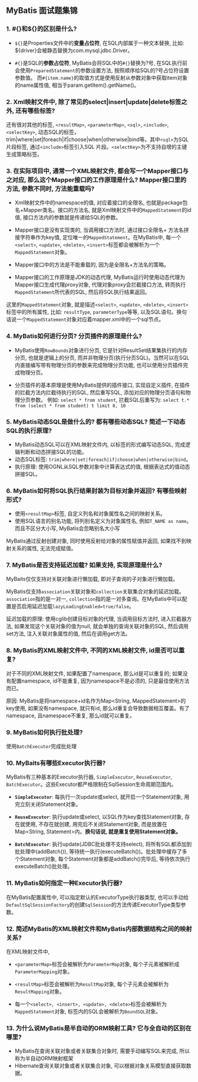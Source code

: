 ## MyBatis 面试题集锦

### 1. #{}和${}的区别是什么?

- `${}`是Properties文件中的**变量占位符**, 在SQL内部属于一种文本替换, 比如: ${driver}会被静态替换为com.mysql.jdbc.Driver。

- `#{}`是SQL的**参数占位符**, MyBatis会将SQL中的`#{}`替换为?号, 在SQL执行前会使用`PreparedStatement`的参数设置方法, 按照顺序给SQL的?号占位符设置参数值。
而`#{item.name}`的取值方式是使用反射从参数对象中获取item对象的name属性值, 相当于param.getItem().getName()。

### 2. Xml映射文件中, 除了常见的select|insert|update|delete标签之外, 还有哪些标签?

还有很对其他的标签, `<resultMap>`, `<parameterMap>`, `<sql>`, `<include>`, `<selectKey>`, 动态SQL的标签，
trim|where|set|foreach|if|choose|when|otherwise|bind等。其中`<sql>`为SQL片段标签, 通过`<include>`标签引入SQL
片段。`<selectKey>`为不支持自增的主键生成策略标签。

### 3. 在实际项目中, 通常一个XML映射文件, 都会写一个Mapper接口与之对应, 那么这个Mapper接口的工作原理是什么? Mapper接口里的方法, 参数不同时, 方法能重载吗?

- Xml映射文件中的namespace的值, 对应着接口的全限名, 也就是package包名+Mapper类名。接口的方法名, 就是Xml映射文件中的`MappedStatement`的id值, 接口方法内的参数就是传递给SQL的参数。

- Mapper接口是没有实现类的, 当调用接口方法时, 通过接口全限名+ 方法名拼接字符串作为key值, 定位唯一的`MappedStatement`。在MyBatis中, 每一个`<select>`, `<update>`, `<delete>`, `<insert>`标签都会被解析为一个`MappedStatement`对象。

- Mapper接口中的方法是不能重载的, 因为是全限名+方法名的策略。

- Mapper接口的工作原理是JDK的动态代理, MyBatis运行时使用动态代理为Mapper接口生成代理proxy对象, 代理对象proxy会拦截接口方法, 转而执行`MappedStatement`所代表的SQL, 然后将SQL执行结果返回。

这里的`MappedStatement`对象, 就是描述`<select>`, `<update>`, `<delete>`, `<insert>`标签中的所有属性, 比如: `resultType`, `parameterType`等等, 以及SQL语句。换句话说一个`MappedStatement`对象对应着mapper.xml中的一个sql节点。

### 4. MyBatis如何进行分页? 分页插件的原理是什么?

- MyBatis使用`RowBounds`对象进行分页, 它是针对ResultSet结果集执行的内存分页, 也就是逻辑上的分页, 而并非物理分页(执行分页SQL)。当然可以在SQL内直接编写带有物理分页的参数来完成物理分页功能, 也可以使用分页插件完成物理分页。

- 分页插件的基本原理是使用MyBatis提供的插件接口, 实现自定义插件, 在插件的拦截方法内拦截待执行的SQL, 然后重写SQL, 添加对应的物理分页语句和物理分页参数。
例如: `select * from student`, 拦截SQL后重写为: `select t.* from (select * from student) t limit 0, 10`

### 5. MyBatis动态SQL是做什么的? 都有哪些动态SQL? 简述一下动态SQL的执行原理?

- MyBatis动态SQL可以在XML映射文件内, 以标签的形式编写动态SQL, 完成逻辑判断和动态拼接SQL的功能。
- 动态SQL标签: `trim|where|set|foreach|if|choose|when|otherwise|bind`。
- 执行原理: 使用OGNL从SQL参数对象中计算表达式的值, 根据表达式的值动态拼接SQL。

### 6. MyBatis如何将SQL执行结果封装为目标对象并返回? 有哪些映射形式?

- 使用`<resultMap>`标签, 自定义列名和对象属性名之间的映射关系。
- 使用SQL语言的别名功能, 将列别名定义为对象属性名, 例如`T_NAME as name`。而且不区分大小写, MyBatis会忽略别名大小写

MyBatis通过反射创建对象, 同时使用反射给对象的属性赋值并返回, 如果找不到映射关系的属性, 无法完成赋值。

### 7. MyBatis是否支持延迟加载? 如果支持, 实现原理是什么?

MyBaits仅仅支持对关联对象进行懒加载, 即对子查询的子对象进行懒加载。

MyBatis仅支持`association`关联对象和`collection`关联集合对象的延迟加载。`association`指的是一对一, `collection`指的是一对多查询。在MyBatis中可以配置是否启用延迟加载`lazyLoadingEnabled=true/false`。

延迟加载的原理: 使用cglib创建目标对象的代理, 当调用目标方法时, 进入拦截器方法, 如果发现这个关联对象的值为null, 就会单独的查询关联对象的SQL, 然后调用set方法, 注入关联对象属性的值, 然后在调用get方法。

### 8. MyBatis的XML映射文件中, 不同的XML映射文件, id是否可以重复?

对于不同的XML映射文件, 如果配置了namespace, 那么id是可以重复的; 如果没有配置namespace, id不能重复, 因为namespace不是必须的, 只是最佳使用方法而已。

原因: MyBatis是将namespace+id名作为Map<String, MappedStatement>的key使用, 如果没有namespace, 就只有id, 那么id重复会导致数据相互覆盖。有了namespace, 且namespace不重复, 那么id就可以重复。

### 9. MyBatis如何执行批处理?

使用`BatchExecutor`完成批处理

### 10. MyBaits有哪些Executor执行器?

MyBatis有三种基本的Executor执行器, `SimpleExecutor`, `ReuseExecutor`, `BatchExecutor`。这些Executor都严格限制在SqlSession生命周期范围内。

- **`SimpleExecutor`**: 每执行一次update或select, 就开启一个Statement对象, 用完立刻关闭Statement对象。

- **`ReuseExecutor`**: 执行update或select, 以SQL作为key查找Statement对象, 存在就使用, 不存在就创建, 用完后不关闭Statement对象, 而是放置在Map<String, Statement>内。**换句话说, 就是重复使用Statement对象。**

- **`BatchExecutor`**: 执行update(JDBC批处理不支持select), 将所有SQL都添加到批处理中(addBatch()), 等待统一执行(executeBatch())。批处理中缓存了多个Statement对象, 每个Statement对象都是addBatch()完毕后, 等待依次执行executeBatch()批处理。

### 11. MyBatis如何指定一种Executor执行器?

在MyBatis配置属性中, 可以指定默认的ExecutorType执行器类型, 也可以手动给`DefaultSqlSessionFactory`的创建`SqlSession`的方法传递ExecutorType类型参数。

### 12. 简述MyBatis的XML映射文件和MyBatis内部数据结构之间的映射关系?

在XML映射文件中,
- `<parameterMap>`标签会被解析为`ParameterMap`对象, 每个子元素被解析成`ParameterMapping`对象。

- `<resultMap>`标签会被解析为`ResultMap`对象, 每个子元素会被解析为`ResultMapping`对象。

- 每一个`<select>, <insert>, <update>, <delete>`标签会被解析为`MappedStatement`对象, 标签内的SQL会被解析为`BoundSQL`对象。

### 13. 为什么说MyBatis是半自动的ORM映射工具? 它与全自动的区别在哪里?

- MyBatis在查询关联对象或者关联集合对象时, 需要手动编写SQL来完成, 所以称为半自动ORM映射框架
- Hibernate查询关联对象或者关联集合对象, 可以根据对象关系模型直接获取数据。